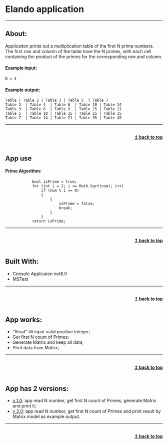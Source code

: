 # Elando application
---
## About: 
Applicaiton prints out a multiplication table of the first N prime numbers. The first row and column of the table have the N primes, with each cell containing the product of the primes for the corresponding row and column.

#### Example input: 
```
N = 4
```
#### Example output:
```
Table | Table 2 | Table 3 | Table 5  | Table 7  
Table 2  | Table 4  | Table 6  | Table 10 | Table 14 
Table 3  | Table 6  | Table 9  | Table 15 | Table 21 
Table 5  | Table 10 | Table 15 | Table 25 | Table 35 
Table 7  | Table 14 | Table 21 | Table 35 | Table 49 
```
---
<br/>
<div align="right">
    <b><a href="#----">↥ back to top</a></b>
</div>
<br/>

## App use 
#### Prime Algorithm: 
``` 
            bool isPrime = true;
            for (int i = 2; i <= Math.Sqrt(num); i++)
                if (num % i == 0)
                {
                    {
                        isPrime = false;
                        break;
                    }
                }
            return isPrime;
```
---
<br/>
<div align="right">
    <b><a href="#----">↥ back to top</a></b>
</div>
<br/>

## Built With:
 - Console Applicaion net6.0
 - MSTest
---
<br/>
<div align="right">
    <b><a href="#----">↥ back to top</a></b>
</div>
<br/>
 
## App works:
 -  "Read" till input valid positive Integer;
 -  Get first N count of Primes;
 -  Generate Matrix and keep all data;
 -  Print data from Matrix;
---
 <br/>
<div align="right">
    <b><a href="#----">↥ back to top</a></b>
</div>
<br/>
                                                                                    
## App has 2 versions:
 - [v 1.0](https://github.com/knaevKMK/Elando/tree/v_1.0): app read N number, get first N count of Primes, generate Matrix and print it;
 - [v 2.0](https://github.com/knaevKMK/Elando/tree/v_2.0): app read N number, get first N count of Primes and print result by Matrix model as example output.
---
<br/>
<div align="right">
    <b><a href="#----">↥ back to top</a></b>
</div>
<br/>
